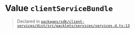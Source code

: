# Value `clientServiceBundle`
> Declared in [`packages/sdk/client-services/dist/src/packlets/services/services.d.ts:13`]()